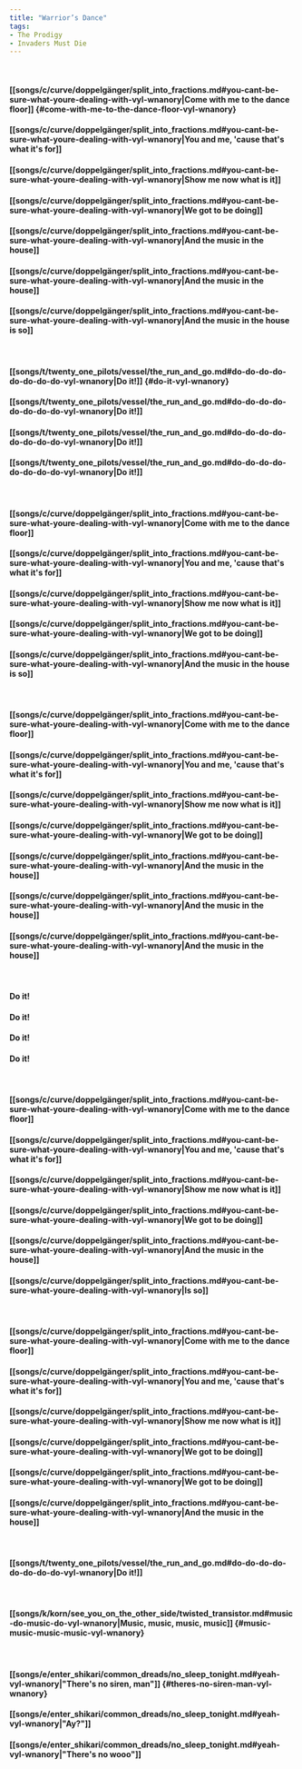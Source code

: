 ```yaml
---
title: "Warrior’s Dance"
tags:
- The Prodigy
- Invaders Must Die
---
```

&nbsp;
#### [[songs/c/curve/doppelgänger/split_into_fractions.md#you-cant-be-sure-what-youre-dealing-with-vyl-wnanory|Come with me to the dance floor]] {#come-with-me-to-the-dance-floor-vyl-wnanory}
#### [[songs/c/curve/doppelgänger/split_into_fractions.md#you-cant-be-sure-what-youre-dealing-with-vyl-wnanory|You and me, 'cause that's what it's for]]
#### [[songs/c/curve/doppelgänger/split_into_fractions.md#you-cant-be-sure-what-youre-dealing-with-vyl-wnanory|Show me now what is it]]
#### [[songs/c/curve/doppelgänger/split_into_fractions.md#you-cant-be-sure-what-youre-dealing-with-vyl-wnanory|We got to be doing]]
#### [[songs/c/curve/doppelgänger/split_into_fractions.md#you-cant-be-sure-what-youre-dealing-with-vyl-wnanory|And the music in the house]]
#### [[songs/c/curve/doppelgänger/split_into_fractions.md#you-cant-be-sure-what-youre-dealing-with-vyl-wnanory|And the music in the house]]
#### [[songs/c/curve/doppelgänger/split_into_fractions.md#you-cant-be-sure-what-youre-dealing-with-vyl-wnanory|And the music in the house is so]]
&nbsp;
#### [[songs/t/twenty_one_pilots/vessel/the_run_and_go.md#do-do-do-do-do-do-do-do-vyl-wnanory|Do it!]] {#do-it-vyl-wnanory}
#### [[songs/t/twenty_one_pilots/vessel/the_run_and_go.md#do-do-do-do-do-do-do-do-vyl-wnanory|Do it!]]
#### [[songs/t/twenty_one_pilots/vessel/the_run_and_go.md#do-do-do-do-do-do-do-do-vyl-wnanory|Do it!]]
#### [[songs/t/twenty_one_pilots/vessel/the_run_and_go.md#do-do-do-do-do-do-do-do-vyl-wnanory|Do it!]]
&nbsp;
#### [[songs/c/curve/doppelgänger/split_into_fractions.md#you-cant-be-sure-what-youre-dealing-with-vyl-wnanory|Come with me to the dance floor]]
#### [[songs/c/curve/doppelgänger/split_into_fractions.md#you-cant-be-sure-what-youre-dealing-with-vyl-wnanory|You and me, 'cause that's what it's for]]
#### [[songs/c/curve/doppelgänger/split_into_fractions.md#you-cant-be-sure-what-youre-dealing-with-vyl-wnanory|Show me now what is it]]
#### [[songs/c/curve/doppelgänger/split_into_fractions.md#you-cant-be-sure-what-youre-dealing-with-vyl-wnanory|We got to be doing]]
#### [[songs/c/curve/doppelgänger/split_into_fractions.md#you-cant-be-sure-what-youre-dealing-with-vyl-wnanory|And the music in the house is so]]
&nbsp;
#### [[songs/c/curve/doppelgänger/split_into_fractions.md#you-cant-be-sure-what-youre-dealing-with-vyl-wnanory|Come with me to the dance floor]]
#### [[songs/c/curve/doppelgänger/split_into_fractions.md#you-cant-be-sure-what-youre-dealing-with-vyl-wnanory|You and me, 'cause that's what it's for]]
#### [[songs/c/curve/doppelgänger/split_into_fractions.md#you-cant-be-sure-what-youre-dealing-with-vyl-wnanory|Show me now what is it]]
#### [[songs/c/curve/doppelgänger/split_into_fractions.md#you-cant-be-sure-what-youre-dealing-with-vyl-wnanory|We got to be doing]]
#### [[songs/c/curve/doppelgänger/split_into_fractions.md#you-cant-be-sure-what-youre-dealing-with-vyl-wnanory|And the music in the house]]
#### [[songs/c/curve/doppelgänger/split_into_fractions.md#you-cant-be-sure-what-youre-dealing-with-vyl-wnanory|And the music in the house]]
#### [[songs/c/curve/doppelgänger/split_into_fractions.md#you-cant-be-sure-what-youre-dealing-with-vyl-wnanory|And the music in the house]]
&nbsp;
#### Do it!
#### Do it!
#### Do it!
#### Do it!
&nbsp;
#### [[songs/c/curve/doppelgänger/split_into_fractions.md#you-cant-be-sure-what-youre-dealing-with-vyl-wnanory|Come with me to the dance floor]]
#### [[songs/c/curve/doppelgänger/split_into_fractions.md#you-cant-be-sure-what-youre-dealing-with-vyl-wnanory|You and me, 'cause that's what it's for]]
#### [[songs/c/curve/doppelgänger/split_into_fractions.md#you-cant-be-sure-what-youre-dealing-with-vyl-wnanory|Show me now what is it]]
#### [[songs/c/curve/doppelgänger/split_into_fractions.md#you-cant-be-sure-what-youre-dealing-with-vyl-wnanory|We got to be doing]]
#### [[songs/c/curve/doppelgänger/split_into_fractions.md#you-cant-be-sure-what-youre-dealing-with-vyl-wnanory|And the music in the house]]
#### [[songs/c/curve/doppelgänger/split_into_fractions.md#you-cant-be-sure-what-youre-dealing-with-vyl-wnanory|Is so]]
&nbsp;
#### [[songs/c/curve/doppelgänger/split_into_fractions.md#you-cant-be-sure-what-youre-dealing-with-vyl-wnanory|Come with me to the dance floor]]
#### [[songs/c/curve/doppelgänger/split_into_fractions.md#you-cant-be-sure-what-youre-dealing-with-vyl-wnanory|You and me, 'cause that's what it's for]]
#### [[songs/c/curve/doppelgänger/split_into_fractions.md#you-cant-be-sure-what-youre-dealing-with-vyl-wnanory|Show me now what is it]]
#### [[songs/c/curve/doppelgänger/split_into_fractions.md#you-cant-be-sure-what-youre-dealing-with-vyl-wnanory|We got to be doing]]
#### [[songs/c/curve/doppelgänger/split_into_fractions.md#you-cant-be-sure-what-youre-dealing-with-vyl-wnanory|We got to be doing]]
#### [[songs/c/curve/doppelgänger/split_into_fractions.md#you-cant-be-sure-what-youre-dealing-with-vyl-wnanory|And the music in the house]]
&nbsp;
#### [[songs/t/twenty_one_pilots/vessel/the_run_and_go.md#do-do-do-do-do-do-do-do-vyl-wnanory|Do it!]]
&nbsp;
#### [[songs/k/korn/see_you_on_the_other_side/twisted_transistor.md#music-do-music-do-vyl-wnanory|Music, music, music, music]] {#music-music-music-music-vyl-wnanory}
&nbsp;
#### [[songs/e/enter_shikari/common_dreads/no_sleep_tonight.md#yeah-vyl-wnanory|"There's no siren, man"]] {#theres-no-siren-man-vyl-wnanory}
#### [[songs/e/enter_shikari/common_dreads/no_sleep_tonight.md#yeah-vyl-wnanory|"Ay?"]]
#### [[songs/e/enter_shikari/common_dreads/no_sleep_tonight.md#yeah-vyl-wnanory|"There's no wooo"]]
